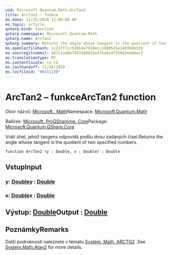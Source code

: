 ```yaml
---
uid: Microsoft.Quantum.Math.ArcTan2
title: ArcTan2 – funkce
ms.date: 11/25/2020 12:00:00 AM
ms.topic: article
qsharp.kind: function
qsharp.namespace: Microsoft.Quantum.Math
qsharp.name: ArcTan2
qsharp.summary: Returns the angle whose tangent is the quotient of two specified numbers.
ms.openlocfilehash: 1c21ff7cc530b4e7918ecc1d80525e14936bb339
ms.sourcegitcommit: a87c1aa8e7453360025e47ba614f25b02ea84ec3
ms.translationtype: MT
ms.contentlocale: cs-CZ
ms.lasthandoff: 11/26/2020
ms.locfileid: "96211130"
---
```

# <a name="arctan2-function"></a><span data-ttu-id="f192d-102">ArcTan2 – funkce</span><span class="sxs-lookup"><span data-stu-id="f192d-102">ArcTan2 function</span></span>

<span data-ttu-id="f192d-103">Obor názvů: [Microsoft.. Math](xref:Microsoft.Quantum.Math)</span><span class="sxs-lookup"><span data-stu-id="f192d-103">Namespace: [Microsoft.Quantum.Math](xref:Microsoft.Quantum.Math)</span></span>

<span data-ttu-id="f192d-104">Balíček: [Microsoft. ProQSharpme. Core](https://nuget.org/packages/Microsoft.Quantum.QSharp.Core)</span><span class="sxs-lookup"><span data-stu-id="f192d-104">Package: [Microsoft.Quantum.QSharp.Core](https://nuget.org/packages/Microsoft.Quantum.QSharp.Core)</span></span>


<span data-ttu-id="f192d-105">Vrátí úhel, jehož tangens odpovídá podílu dvou zadaných čísel.</span><span class="sxs-lookup"><span data-stu-id="f192d-105">Returns the angle whose tangent is the quotient of two specified numbers.</span></span>

```qsharp
function ArcTan2 (y : Double, x : Double) : Double
```


## <a name="input"></a><span data-ttu-id="f192d-106">Vstup</span><span class="sxs-lookup"><span data-stu-id="f192d-106">Input</span></span>

### <a name="y--double"></a><span data-ttu-id="f192d-107">y: [Double](xref:microsoft.quantum.lang-ref.double)</span><span class="sxs-lookup"><span data-stu-id="f192d-107">y : [Double](xref:microsoft.quantum.lang-ref.double)</span></span>




### <a name="x--double"></a><span data-ttu-id="f192d-108">x: [Double](xref:microsoft.quantum.lang-ref.double)</span><span class="sxs-lookup"><span data-stu-id="f192d-108">x : [Double](xref:microsoft.quantum.lang-ref.double)</span></span>





## <a name="output--double"></a><span data-ttu-id="f192d-109">Výstup: [Double](xref:microsoft.quantum.lang-ref.double)</span><span class="sxs-lookup"><span data-stu-id="f192d-109">Output : [Double](xref:microsoft.quantum.lang-ref.double)</span></span>



## <a name="remarks"></a><span data-ttu-id="f192d-110">Poznámky</span><span class="sxs-lookup"><span data-stu-id="f192d-110">Remarks</span></span>

<span data-ttu-id="f192d-111">Další podrobnosti naleznete v tématu [System. Math. ARCTG2](https://docs.microsoft.com/dotnet/api/system.math.atan2) .</span><span class="sxs-lookup"><span data-stu-id="f192d-111">See [System.Math.Atan2](https://docs.microsoft.com/dotnet/api/system.math.atan2) for more details.</span></span>